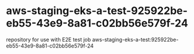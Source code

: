 # aws-staging-eks-a-test-925922be-eb55-43e9-8a81-c02bb56e579f-24
repository for use with E2E test job aws-staging-eks-a-test:925922be-eb55-43e9-8a81-c02bb56e579f-24
